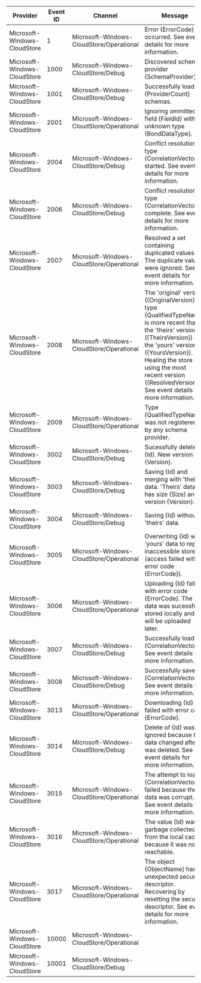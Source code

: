 Provider                      |  Event ID  |  Channel                                   |  Message
------------------------------|------------|--------------------------------------------|--------------------------------------------------------------------------------------------------------------------------------------------------------------------------------------------------------------------------------------------------------------------------------------------
Microsoft-Windows-CloudStore  |  1         |  Microsoft-Windows-CloudStore/Operational  |  Error {ErrorCode} occurred. See event details for more information.
Microsoft-Windows-CloudStore  |  1000      |  Microsoft-Windows-CloudStore/Debug        |  Discovered schema provider {SchemaProvider}.
Microsoft-Windows-CloudStore  |  1001      |  Microsoft-Windows-CloudStore/Debug        |  Successfully loaded {ProviderCount} schemas.
Microsoft-Windows-CloudStore  |  2001      |  Microsoft-Windows-CloudStore/Operational  |  Ignoring ommitted field {FieldId} with unknown type {BondDataType}.
Microsoft-Windows-CloudStore  |  2004      |  Microsoft-Windows-CloudStore/Debug        |  Conflict resolution of type {CorrelationVector} started. See event details for more information.
Microsoft-Windows-CloudStore  |  2006      |  Microsoft-Windows-CloudStore/Debug        |  Conflict resolution of type {CorrelationVector} complete. See event details for more information.
Microsoft-Windows-CloudStore  |  2007      |  Microsoft-Windows-CloudStore/Operational  |  Resolved a set containing duplicated values. The duplicate values were ignored. See event details for more information.
Microsoft-Windows-CloudStore  |  2008      |  Microsoft-Windows-CloudStore/Operational  |  The 'original' version ({OriginalVersion}) of type {QualifiedTypeName} is more recent than the 'theirs' version ({TheirsVersion}) or the 'yours' version ({YoursVersion}). Healing the store by using the most recent version ({ResolvedVersion}). See event details for more information.
Microsoft-Windows-CloudStore  |  2009      |  Microsoft-Windows-CloudStore/Operational  |  Type {QualifiedTypeName} was not registered by any schema provider.
Microsoft-Windows-CloudStore  |  3002      |  Microsoft-Windows-CloudStore/Debug        |  Sucessfully deleted {Id}. New version is {Version}.
Microsoft-Windows-CloudStore  |  3003      |  Microsoft-Windows-CloudStore/Debug        |  Saving {Id} and merging with 'theirs' data. 'Theirs' data has size {Size} and is version {Version}.
Microsoft-Windows-CloudStore  |  3004      |  Microsoft-Windows-CloudStore/Debug        |  Saving {Id} without 'theirs' data.
Microsoft-Windows-CloudStore  |  3005      |  Microsoft-Windows-CloudStore/Operational  |  Overwriting {Id} with 'yours' data to repair inaccessible store (access failed with error code {ErrorCode}).
Microsoft-Windows-CloudStore  |  3006      |  Microsoft-Windows-CloudStore/Operational  |  Uploading {Id} failed with error code {ErrorCode}. The data was sucessfully stored locally and will be uploaded later.
Microsoft-Windows-CloudStore  |  3007      |  Microsoft-Windows-CloudStore/Debug        |  Successfully loaded {CorrelationVector}. See event details for more information.
Microsoft-Windows-CloudStore  |  3008      |  Microsoft-Windows-CloudStore/Debug        |  Successfully saved {CorrelationVector}. See event details for more information.
Microsoft-Windows-CloudStore  |  3013      |  Microsoft-Windows-CloudStore/Operational  |  Downloading {Id} failed with error code {ErrorCode}.
Microsoft-Windows-CloudStore  |  3014      |  Microsoft-Windows-CloudStore/Debug        |  Delete of {Id} was ignored because the data changed after it was deleted. See event details for more information.
Microsoft-Windows-CloudStore  |  3015      |  Microsoft-Windows-CloudStore/Operational  |  The attempt to load {CorrelationVector} failed because the data was corrupt. See event details for more information.
Microsoft-Windows-CloudStore  |  3016      |  Microsoft-Windows-CloudStore/Operational  |  The value {Id} was garbage collected from the local cache because it was not reachable.
Microsoft-Windows-CloudStore  |  3017      |  Microsoft-Windows-CloudStore/Operational  |  The object {ObjectName} has an unexpected security descriptor. Recovering by resetting the security descriptor. See event details for more information.
Microsoft-Windows-CloudStore  |  10000     |  Microsoft-Windows-CloudStore/Operational  |
Microsoft-Windows-CloudStore  |  10001     |  Microsoft-Windows-CloudStore/Debug        |